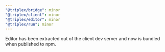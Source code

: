 ```yaml
---
"@triplex/bridge": minor
"@triplex/client": minor
"@triplex/editor": minor
"@triplex/run": minor
---
```


Editor has been extracted out of the client dev server and now is bundled when
published to npm.
